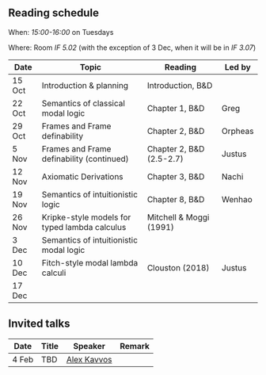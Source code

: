 ## Reading schedule

When: _15:00-16:00_ on Tuesdays

Where: Room _IF 5.02_ (with the exception of 3 Dec, when it will be in _IF 3.07_)

| Date | Topic | Reading | Led by |
|------|-------|---------|--------|
| 15 Oct |  Introduction & planning | Introduction, B&D |   |
| 22 Oct | Semantics of classical modal logic | Chapter 1, B&D | Greg |
| 29 Oct | Frames and Frame definability | Chapter 2, B&D | Orpheas |
|  5 Nov | Frames and Frame definability (continued) | Chapter 2, B&D (2.5-2.7) | Justus |
| 12 Nov | Axiomatic Derivations | Chapter 3, B&D | Nachi |
| 19 Nov | Semantics of intuitionistic logic | Chapter 8, B&D | Wenhao |
| 26 Nov | Kripke-style models for typed lambda calculus | Mitchell & Moggi (1991) |  |
|  3 Dec | Semantics of intuitionistic modal logic |  |  |
| 10 Dec | Fitch-style modal lambda calculi | Clouston (2018) | Justus |
| 17 Dec |  |  | |

## Invited talks

| Date | Title | Speaker | Remark |
|------|-------|---------|--------|
| 4 Feb | TBD | [Alex Kavvos](https://seis.bristol.ac.uk/~tz20861/) |  |
